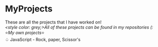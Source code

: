 # MyProjects
These are all the projects that I have worked on! <br>
<em><style color: grey;>All of these projects can be found in my repositories (: </em> <br> 
⭐*My own projects*⭐<br>
♤ JavaScript - Rock, paper, Scissor's <br>
